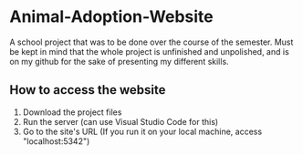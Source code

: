 # Animal-Adoption-Website
A school project that was to be done over the course of the semester. Must be kept in mind that the whole project is unfinished and unpolished, and is on my github for the sake of presenting my different skills.

## How to access the website
1. Download the project files
2. Run the server (can use Visual Studio Code for this)
3. Go to the site's URL (If you run it on your local machine, access "localhost:5342")
